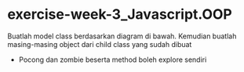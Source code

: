 # exercise-week-3_Javascript.OOP

Buatlah model class berdasarkan diagram di bawah. Kemudian buatlah masing-masing  object dari child class yang sudah dibuat 
- Pocong dan zombie beserta method boleh explore sendiri
